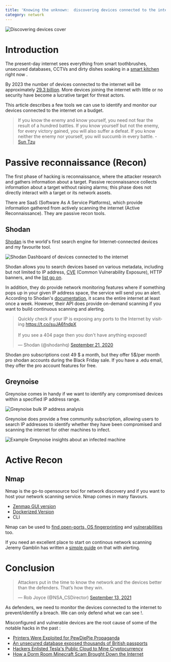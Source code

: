 ```yaml
---
title: 'Knowing the unknown:  discovering devices connected to the internet'
category: network
---
```


![Discovering devices cover](https://user-images.githubusercontent.com/3458013/134617744-0f192a75-23b4-4be6-a8c9-0b37d47f2e77.png)
# Introduction 

The present-day internet sees everything from smart toothbrushes, unsecured databases, CCTVs  and dirty dishes soaking in a [smart kitchen](https://mashable.com/article/iot-voice-control-delta-faucet-sink)  right now . 

By 2023 the number of devices connected to the internet will be approximately [29.3 billion](https://www.cisco.com/c/en/us/solutions/collateral/executive-perspectives/annual-internet-report/white-paper-c11-741490.html). More devices joining the internet with little or no security  have become a lucrative target for threat actors. 

This article describes a few tools we can use to identify and monitor our devices connected to the internet on a budget. 

> If you know the enemy and know yourself, you need not fear the result of a hundred battles. If you know yourself but not the enemy, for every victory gained, you will also suffer a defeat. If you know neither the enemy nor yourself, you will succumb in every battle. - [Sun Tzu](https://suntzusaid.com/book/3/18)

# Passive reconnaissance (Recon)

The first phase of hacking is reconnaissance, where the attacker research and gathers information about a target.  Passive reconnaissance collects information about a target without raising alarms; this phase does not directly interact with a target or its network assets. 

There are SaaS (Software As A Service Platforms), which provide information gathered from actively scanning the internet (Active Reconnaissance). They are passive recon tools. 


## Shodan

[Shodan](https://www.shodan.io/) is the world's first search engine for Internet-connected devices and my favourite tool. 

![Shodan Dashboard of devices connected to the internet](https://user-images.githubusercontent.com/3458013/134498388-497fbab2-3a29-483d-9ff8-b6b4566d0c4e.png)

Shodan allows you to search devices based on various metadata, including but not limited to IP address, [CVE](https://www.redhat.com/en/topics/security/what-is-cve) (Common Vulnerability Exposure), HTTP banners, and the [list go on](https://github.com/jakejarvis/awesome-shodan-queries). 

In addition, they do provide network monitoring features where if something pops up in your given IP address space, the service will send you an alert. According to Shodan's [documentation](https://help.shodan.io/the-basics/on-demand-scanning), it scans the entire internet at least once a week. However, their API does provide on-demand scanning if you want to build continuous scanning and alerting.


<blockquote class="twitter-tweet"><p lang="en" dir="ltr">Quickly check if your IP is exposing any ports to the Internet by visiting <a href="https://t.co/suJA6fndpX">https://t.co/suJA6fndpX</a><br><br>If you see a 404 page then you don&#39;t have anything exposed!</p>&mdash; Shodan (@shodanhq) <a href="https://twitter.com/shodanhq/status/1308110245055660032?ref_src=twsrc%5Etfw">September 21, 2020</a></blockquote> <script async src="https://platform.twitter.com/widgets.js" charset="utf-8"></script> 

Shodan pro subscriptions cost 49 $ a month, but they offer 5$/per month pro shodan accounts during the Black Friday sale. 
If you have a .edu email, they offer the pro account features for free. 

## Greynoise 

Greynoise comes in handy if we want to identify any compromised devices within a specified IP address range. 

![Greynoise bulk IP address analysis](https://user-images.githubusercontent.com/3458013/134498699-ee848d0e-87dd-4b51-8c89-f2fdd791dfec.png)

Greynoise does provide a free community subscription, allowing users to search IP addresses to identify whether they have been compromised and scanning the internet for other machines to infect. 

![Example Greynoise insights about an infected machine ](https://user-images.githubusercontent.com/3458013/134498543-a6a6cbfd-9c0f-4c87-b6c2-9dc1547d168f.png)

# Active Recon

## Nmap 

Nmap is the go-to opensource tool for network discovery and if you want to host your network scanning service. Nmap  comes in many flavours. 

- [Zenmap GUI version](https://nmap.org/zenmap/)
- [Dockerized Version](https://github.com/jonlabelle/docker-nmap)
- CLI

Nmap can be used to [find open-ports,  OS fingerprinting](https://nmap.org/book/port-scanning-tutorial.html) and [vulnerabilities](https://securitytrails.com/blog/nmap-vulnerability-scan) too. 


If you need an excellent place to start on continous network scanning Jeremy Gamblin has written a [simple guide](https://jerrygamblin.com/2016/11/05/continuous-network-monitoring-with-slack-alerting/) on that with alerting.


# Conclusion 

<blockquote class="twitter-tweet"><p lang="en" dir="ltr">Attackers put in the time to know the network and the devices better than the defenders. That’s how they win.</p>&mdash; Rob Joyce (@NSA_CSDirector) <a href="https://twitter.com/NSA_CSDirector/status/1437233496351723523?ref_src=twsrc%5Etfw">September 13, 2021</a></blockquote> <script async src="https://platform.twitter.com/widgets.js" charset="utf-8"></script> 


As defenders, we need to monitor the devices connected to the internet to prevent/identify a breach. We can only defend what we can see !.

Misconfigured and vulnerable devices are the root cause of some of the notable hacks in the past : 

- [Printers Were Exploited for PewDiePie Propaganda](https://www.wired.com/story/pewdiepie-printers-propaganda-hack-brief/)
- [An unsecured database exposed thousands of British passports](https://www.wired.co.uk/article/uk-passports-exposed-data-breach)
- [Hackers Enlisted Tesla's Public Cloud to Mine Cryptocurrency](https://www.wired.com/story/cryptojacking-tesla-amazon-cloud/)
- [How a Dorm Room Minecraft Scam Brought Down the Internet](https://www.wired.com/story/mirai-botnet-minecraft-scam-brought-down-the-internet/)
